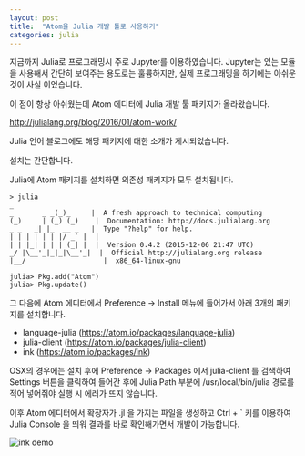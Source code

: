 ```yaml
---
layout: post
title:  "Atom을 Julia 개발 툴로 사용하기"
categories: julia
---
```


지금까지 Julia로 프로그래밍시 주로 Jupyter를 이용하였습니다.
Jupyter는 있는 모듈을 사용해서 간단히 보여주는 용도로는 훌륭하지만,
실제 프로그래밍을 하기에는 아쉬운 것이 사실 이었습니다.

이 점이 항상 아쉬웠는데 Atom 에디터에 Julia 개발 툴 패키지가 올라왔습니다.

http://julialang.org/blog/2016/01/atom-work/

Julia 언어 블로그에도 해당 패키지에 대한 소개가 게시되었습니다.

설치는 간단합니다.

Julia에 Atom 패키지를 설치하면 의존성 패키지가 모두 설치됩니다.

```
> julia
_
_       _ _(_)_     |  A fresh approach to technical computing
(_)     | (_) (_)    |  Documentation: http://docs.julialang.org
_ _   _| |_  __ _   |  Type "?help" for help.
| | | | | | |/ _` |  |
| | |_| | | | (_| |  |  Version 0.4.2 (2015-12-06 21:47 UTC)
_/ |\__'_|_|_|\__'_|  |  Official http://julialang.org release
|__/                   |  x86_64-linux-gnu

julia> Pkg.add("Atom")
julia> Pkg.update()
```

그 다음에 Atom 에디터에서 Preference -> Install 메뉴에 들어가서 아래 3개의 패키지를 설치합니다.

* language-julia (https://atom.io/packages/language-julia)
* julia-client (https://atom.io/packages/julia-client)
* ink (https://atom.io/packages/ink)

OSX의 경우에는 설치 후에 Preference -> Packages 에서 julia-client 를 검색하여
Settings 버튼을 클릭하여 들어간 후에 Julia Path 부분에 /usr/local/bin/julia 경로를 적어 넣어줘야
실행 시 에러가 뜨지 않습니다.

이후 Atom 에디터에서 확장자가 .jl 을 가지는 파일을 생성하고
Ctrl + \` 키를 이용하여 Julia Console 을 띄워 결과를 바로 확인해가면서
개발이 가능합니다.

![ink demo](https://github.com/JunoLab/atom-ink/raw/readme/demos/full.gif)
